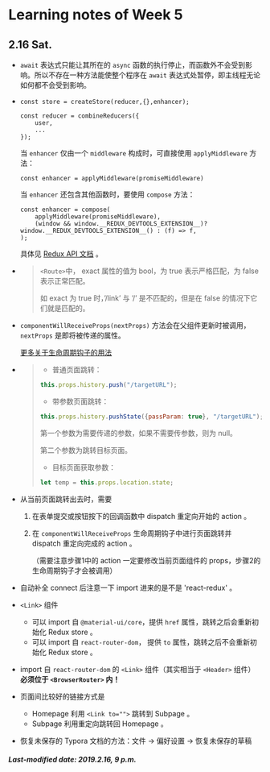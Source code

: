 # Learning notes of Week 5

## 2.16 Sat.

+ `await` 表达式只能让其所在的 `async` 函数的执行停止，而函数外不会受到影响。所以不存在一种方法能使整个程序在 `await` 表达式处暂停，即主线程无论如何都不会受到影响。

+ ```react
  const store = createStore(reducer,{},enhancer);
  ```

  ```react
  const reducer = combineReducers({
      user,
      ...
  });
  ```

  当 `enhancer` 仅由一个 `middleware` 构成时，可直接使用 `applyMiddleware` 方法：

  ```react
  const enhancer = applyMiddleware(promiseMiddleware)
  ```

  当 `enhancer` 还包含其他函数时，要使用 `compose` 方法：

  ```react
  const enhancer = compose(
      applyMiddleware(promiseMiddleware),
      (window && window.__REDUX_DEVTOOLS_EXTENSION__)? window.__REDUX_DEVTOOLS_EXTENSION__() : (f) => f,
  );
  ```

  具体见 [Redux API 文档](http://cn.redux.js.org/docs/api/) 。

+ >`<Route>`中， exact 属性的值为 bool，为 true 表示严格匹配，为 false 表示正常匹配。
  >
  >如 exact 为 true 时，’/link’ 与 ’/’ 是不匹配的，但是在 false 的情况下它们就是匹配的。

+ `componentWillReceiveProps(nextProps)` 方法会在父组件更新时被调用，`nextProps` 是即将被传递的属性。

  [更多关于生命周期钩子的用法](https://blog.csdn.net/wangchenggggdn/article/details/79759171)

+ >+ 普通页面跳转：
  >
  >```js
  >this.props.history.push("/targetURL");
  >```
  >
  >+ 带参数页面跳转：
  >
  >```js
  >this.props.history.pushState({passParam: true}, "/targetURL");
  >```
  >
  >第一个参数为需要传递的参数，如果不需要传参数，则为 null。
  >
  >第二个参数为跳转目标页面。
  >
  >+ 目标页面获取参数：
  >
  >```js
  >let temp = this.props.location.state;
  >```

+ 从当前页面跳转出去时，需要 

  1. 在表单提交或按钮按下的回调函数中 dispatch 重定向开始的 action 。

  2. 在 `componentWillReceiveProps` 生命周期钩子中进行页面跳转并 dispatch 重定向完成的 action 。

     （需要注意步骤1中的 action 一定要修改当前页面组件的 props，步骤2的生命周期钩子才会被调用）

+ 自动补全 connect 后注意一下 import 进来的是不是 'react-redux' 。
+ `<Link>` 组件

  + 可以 import 自 `@material-ui/core`，提供 `href` 属性，跳转之后会重新初始化 Redux store 。
  + 可以 import 自 `react-router-dom`， 提供 `to` 属性，跳转之后不会重新初始化 Redux store 。
+ import 自 `react-router-dom` 的 `<Link>` 组件（其实相当于 `<Header>` 组件）**必须位于 `<BrowserRouter>` 内！**

+ 页面间比较好的链接方式是

  + Homepage 利用 `<Link to="">` 跳转到 Subpage 。
  + Subpage 利用重定向跳转回 Homepage 。

+ 恢复未保存的 Typora 文档的方法：文件 -> 偏好设置 -> 恢复未保存的草稿


##### Last-modified date: 2019.2.16, 9 p.m.



